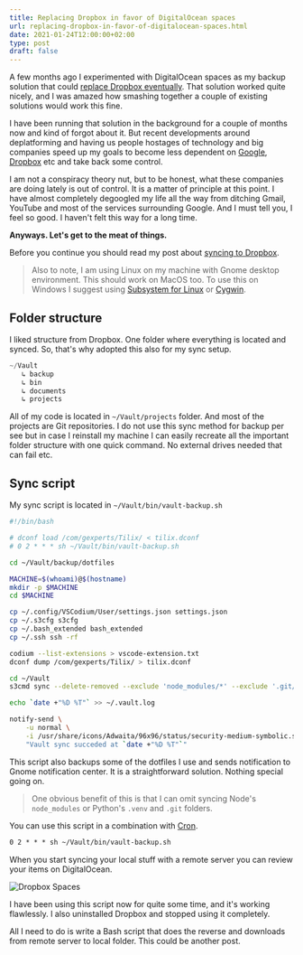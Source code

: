 ```yaml
---
title: Replacing Dropbox in favor of DigitalOcean spaces
url: replacing-dropbox-in-favor-of-digitalocean-spaces.html
date: 2021-01-24T12:00:00+02:00
type: post
draft: false
---
```


A few months ago I experimented with DigitalOcean spaces as my backup solution
that could [replace Dropbox
eventually](/digitalocean-spaces-to-sync-between-computers.html).  That solution
worked quite nicely, and I was amazed how smashing together a couple of existing
solutions would work this fine.

I have been running that solution in the background for a couple of months now
and kind of forgot about it. But recent developments around deplatforming and
having us people hostages of technology and big companies speed up my goals to
become less dependent on
[Google](https://edition.cnn.com/2020/12/17/tech/google-antitrust-lawsuit/index.html),
[Dropbox](https://www.pcworld.com/article/2048680/dropbox-takes-a-peek-at-files.html)
etc and take back some control.

I am not a conspiracy theory nut, but to be honest, what these companies are
doing lately is out of control. It is a matter of principle at this point. I
have almost completely degoogled my life all the way from ditching Gmail,
YouTube and most of the services surrounding Google. And I must tell you, I feel
so good. I haven't felt this way for a long time.

**Anyways. Let's get to the meat of things.**

Before you continue you should read my post about [syncing to
Dropbox](/digitalocean-spaces-to-sync-between-computers.html).

> Also to note, I am using Linux on my machine with Gnome desktop environment.
This should work on MacOS too. To use this on Windows I suggest using
[Subsystem for Linux](https://docs.microsoft.com/en-us/windows/wsl/install-win10)
or [Cygwin](https://www.cygwin.com/).

## Folder structure

I liked structure from Dropbox. One folder where everything is located and
synced. So, that's why adopted this also for my sync setup.

```go
~/Vault
   ↳ backup
   ↳ bin
   ↳ documents
   ↳ projects
```

All of my code is located in `~/Vault/projects` folder. And most of the projects
are Git repositories. I do not use this sync method for backup per see but in
case I reinstall my machine I can easily recreate all the important folder
structure with one quick command. No external drives needed that can fail etc.

## Sync script

My sync script is located in `~/Vault/bin/vault-backup.sh`

```bash
#!/bin/bash

# dconf load /com/gexperts/Tilix/ < tilix.dconf
# 0 2 * * * sh ~/Vault/bin/vault-backup.sh

cd ~/Vault/backup/dotfiles

MACHINE=$(whoami)@$(hostname)
mkdir -p $MACHINE
cd $MACHINE

cp ~/.config/VSCodium/User/settings.json settings.json
cp ~/.s3cfg s3cfg
cp ~/.bash_extended bash_extended
cp ~/.ssh ssh -rf

codium --list-extensions > vscode-extension.txt
dconf dump /com/gexperts/Tilix/ > tilix.dconf

cd ~/Vault
s3cmd sync --delete-removed --exclude 'node_modules/*' --exclude '.git/*' --exclude '.venv/*' ./ s3://bucket-name/backup/

echo `date +"%D %T"` >> ~/.vault.log

notify-send \
	-u normal \
	-i /usr/share/icons/Adwaita/96x96/status/security-medium-symbolic.symbolic.png \
	"Vault sync succeded at `date +"%D %T"`"
```

This script also backups some of the dotfiles I use and sends notification to
Gnome notification center. It is a straightforward solution. Nothing special
going on.

> One obvious benefit of this is that I can omit syncing Node's `node_modules`
> or Python's `.venv` and `.git` folders.

You can use this script in a combination with [Cron](https://en.wikipedia.org/wiki/Cron).

```txt
0 2 * * * sh ~/Vault/bin/vault-backup.sh
```

When you start syncing your local stuff with a remote server you can review your
items on DigitalOcean.

![Dropbox Spaces](/posts/dropbox-sync/dropbox-spaces.png)

I have been using this script now for quite some time, and it's working
flawlessly. I also uninstalled Dropbox and stopped using it completely.

All I need to do is write a Bash script that does the reverse and downloads from
remote server to local folder. This could be another post.
